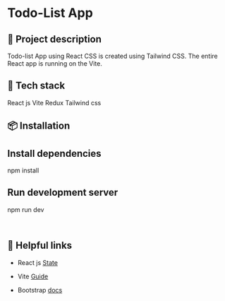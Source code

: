 # Todo-List App

## 📄 Project description

Todo-list App using React CSS is created using Tailwind CSS. The entire React app is running on the Vite.



## 🚀 Tech stack

React js
Vite
Redux
Tailwind css


## 📦 Installation

## Install dependencies
npm install

## Run development server
npm run dev

<br>

## 📌 Helpful links

<ul>
<li>
 
 React js [State](https://react.dev/learn/state-a-components-memory) 
 </li>
 <li>
  
 Vite [Guide](https://vitejs.dev/guide/) 
</li>
 <li>
  
 Bootstrap [docs](https://getbootstrap.com/docs/5.3/getting-started/introduction/) 
 </li>
</ul>
